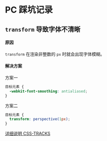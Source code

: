 # PC 踩坑记录

## `transform` 导致字体不清晰

#### 原因

`transform` 在渲染非整数的 `px` 时就会出现字体模糊。

#### 解决方案

方案一

```css
目标元素 {
  -webkit-font-smoothing: antialiased;
}
```

方案二

```css
目标元素 {
  transform: perspective(1px);
}
```

[详细说明 CSS-TRACKS](https://css-tricks.com/forums/topic/transforms-cause-font-smoothing-weirdness-in-webkit/)
